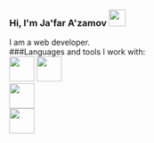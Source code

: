 ### Hi, I'm Ja'far A'zamov <img src="https://i.giphy.com/media/gM5qFksULw54NMWyry/giphy.webp" width="30px">
I am a web developer. </br>
###Languages and tools I work with:
</br>
<code height="25px"><img src="[https://www.nicepng.com/png/full/352-3529769_html5-course-training-content-details-logo-html-5.png](https://w7.pngwing.com/pngs/390/229/png-transparent-logo-html5-brand-design-text-logo-number.png)" width="45px"></code>
<code height="25px"><img src="https://w7.pngwing.com/pngs/4/808/png-transparent-css3-css3-logo-logo-language-programming-language-css-3d-icon-thumbnail.png" width="45px"> </code>
<code height="25px"><img src="https://www.nicepng.com/png/full/352-3529769_html5-course-training-content-details-logo-html-5.png" width="45px"> </code>
<code height="25px"><img src="https://www.nicepng.com/png/full/352-3529769_html5-course-training-content-details-logo-html-5.png" width="45px"> </code>

